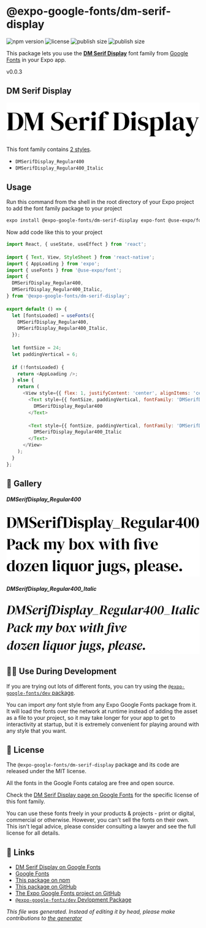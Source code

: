 # @expo-google-fonts/dm-serif-display

![npm version](https://flat.badgen.net/npm/v/@expo-google-fonts/dm-serif-display)
![license](https://flat.badgen.net/github/license/expo/google-fonts)
![publish size](https://flat.badgen.net/packagephobia/install/@expo-google-fonts/dm-serif-display)
![publish size](https://flat.badgen.net/packagephobia/publish/@expo-google-fonts/dm-serif-display)

This package lets you use the [**DM Serif Display**](https://fonts.google.com/specimen/DM+Serif+Display) font family from [Google Fonts](https://fonts.google.com/) in your Expo app.

v0.0.3

## DM Serif Display

![DM Serif Display](./font-family.png)

This font family contains [2 styles](#gallery).

- `DMSerifDisplay_Regular400`
- `DMSerifDisplay_Regular400_Italic`

## Usage

Run this command from the shell in the root directory of your Expo project to add the font family package to your project
```sh
expo install @expo-google-fonts/dm-serif-display expo-font @use-expo/font
```

Now add code like this to your project
```js
import React, { useState, useEffect } from 'react';

import { Text, View, StyleSheet } from 'react-native';
import { AppLoading } from 'expo';
import { useFonts } from '@use-expo/font';
import {
  DMSerifDisplay_Regular400,
  DMSerifDisplay_Regular400_Italic,
} from '@expo-google-fonts/dm-serif-display';

export default () => {
  let [fontsLoaded] = useFonts({
    DMSerifDisplay_Regular400,
    DMSerifDisplay_Regular400_Italic,
  });

  let fontSize = 24;
  let paddingVertical = 6;

  if (!fontsLoaded) {
    return <AppLoading />;
  } else {
    return (
      <View style={{ flex: 1, justifyContent: 'center', alignItems: 'center' }}>
        <Text style={{ fontSize, paddingVertical, fontFamily: 'DMSerifDisplay_Regular400' }}>
          DMSerifDisplay_Regular400
        </Text>

        <Text style={{ fontSize, paddingVertical, fontFamily: 'DMSerifDisplay_Regular400_Italic' }}>
          DMSerifDisplay_Regular400_Italic
        </Text>
      </View>
    );
  }
};

```

## 🔡 Gallery

##### DMSerifDisplay_Regular400
![DMSerifDisplay_Regular400](./e1157689ec181ea520aeee52f8f7f8c16e0ced52d30800c402aae31faf50985a.ttf.png)

##### DMSerifDisplay_Regular400_Italic
![DMSerifDisplay_Regular400_Italic](./007cfd580d7b1323a1b43156d2591b8119745361daba6117832dcbfb0146a36a.ttf.png)


## 👩‍💻 Use During Development

If you are trying out lots of different fonts, you can try using the [`@expo-google-fonts/dev` package](https://github.com/expo/google-fonts/tree/master/font-packages/dev#readme).

You can import *any* font style from any Expo Google Fonts package from it. It will load the fonts
over the network at runtime instead of adding the asset as a file to your project, so it may take longer
for your app to get to interactivity at startup, but it is extremely convenient
for playing around with any style that you want.

## 📖 License

The `@expo-google-fonts/dm-serif-display` package and its code are released under the MIT license.

All the fonts in the Google Fonts catalog are free and open source.

Check the [DM Serif Display page on Google Fonts](https://fonts.google.com/specimen/DM+Serif+Display) for the specific license of this font family.

You can use these fonts freely in your products & projects - print or digital, commercial or otherwise. However, you can't sell the fonts on their own. This isn't legal advice, please consider consulting a lawyer and see the full license for all details.

## 🔗 Links

- [DM Serif Display on Google Fonts](https://fonts.google.com/specimen/DM+Serif+Display)
- [Google Fonts](https://fonts.google.com/)
- [This package on npm](https://www.npmjs.com/package/@expo-google-fonts/dm-serif-display)
- [This package on GitHub](https://github.com/expo/google-fonts/tree/master/font-packages/dm-serif-display)
- [The Expo Google Fonts project on GitHub](https://github.com/expo/google-fonts)
- [`@expo-google-fonts/dev` Devlopment Package](https://github.com/expo/google-fonts/tree/master/font-packages/dev)


*This file was generated. Instead of editing it by head, please make contributions to [the generator](https://github.com/expo/google-fonts/tree/master/packages/generator)*
